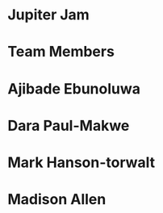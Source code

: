 # Jupiter Jam

# Team Members
# Ajibade Ebunoluwa
# Dara Paul-Makwe
# Mark Hanson-torwalt
# Madison Allen
